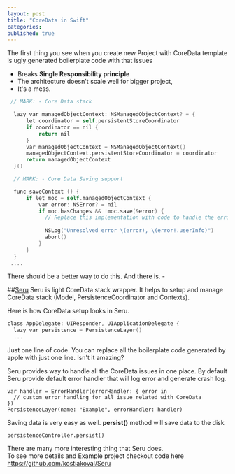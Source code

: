 ```yaml
---
layout: post
title: "CoreData in Swift"
categories:
published: true
---
```


The first thing you see when you create new Project with CoreData template is ugly generated boilerplate code with that issues

- Breaks **Single Responsibility principle**  
- The architecture doesn't scale well for bigger project,   
- It's a mess.

```objectivec
 // MARK: - Core Data stack

  lazy var managedObjectContext: NSManagedObjectContext? = {
      let coordinator = self.persistentStoreCoordinator
      if coordinator == nil {
          return nil
      }
      var managedObjectContext = NSManagedObjectContext()
      managedObjectContext.persistentStoreCoordinator = coordinator
      return managedObjectContext
  }()

  // MARK: - Core Data Saving support

  func saveContext () {
      if let moc = self.managedObjectContext {
          var error: NSError? = nil
          if moc.hasChanges && !moc.save(&error) {
            // Replace this implementation with code to handle the error appropriately.
           
            NSLog("Unresolved error \(error), \(error!.userInfo)")
            abort()
          }
      }
  }
 ....
```
There should be a better way to do this. And there is. -


##[Seru](https://github.com/kostiakoval/Seru)
Seru is light CoreData stack wrapper. It helps to setup and manage CoreData stack (Model, PersistenceCoordinator and Contexts).  

Here is how CoreData setup looks in Seru.  

```objective-c
class AppDelegate: UIResponder, UIApplicationDelegate {            
  lazy var persistence = PersistenceLayer()
  ...
```
Just one line of code. You can replace all the boilerplate code generated by apple with just one line. Isn't it amazing?

Seru provides way to handle all the CoreData issues in one place. By default Seru provide default error handler that will log error and generate crash log.

```
var handler = ErrorHandler(errorHandler: { error in
  // custom error handling for all issue related with CoreData
})
PersistenceLayer(name: "Example", errorHandler: handler)
 ```
Saving data is very easy as well. **persist()** method will save data to the disk

```
persistenceController.persist()
```
There are many more interesting thing that Seru does.  
To see more details and Example project checkout code here  
https://github.com/kostiakoval/Seru
